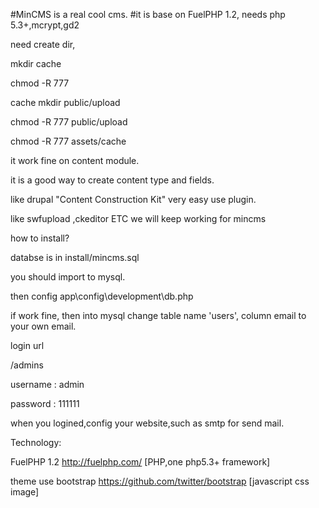 #MinCMS is a real cool cms.
#it is base on FuelPHP 1.2, needs php 5.3+,mcrypt,gd2 

need create dir, 

mkdir cache 

chmod -R 777 

cache mkdir public/upload 

chmod -R 777 public/upload 

chmod -R 777 assets/cache 

it work fine on content module. 

it is a good way to create content type and fields. 

like drupal "Content Construction Kit" very easy use plugin. 

like swfupload ,ckeditor ETC we will keep working for mincms

 


how to install?

databse is in install/mincms.sql

you should import to mysql.

then config app\config\development\db.php 

if work fine, then into mysql change table name 'users', column email to your own email.

login url

/admins

username : admin

password : 111111


when you logined,config your website,such as smtp for send mail.

Technology:

FuelPHP 1.2             http://fuelphp.com/ [PHP,one php5.3+ framework]

theme use bootstrap      https://github.com/twitter/bootstrap [javascript css image]
 


